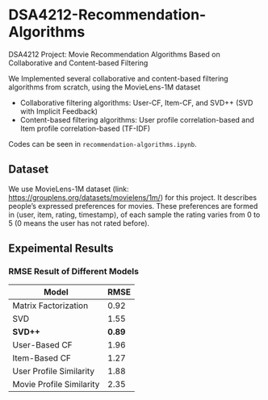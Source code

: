 # DSA4212-Recommendation-Algorithms
DSA4212 Project: Movie Recommendation Algorithms Based on Collaborative and Content-based Filtering

We Implemented several collaborative and content-based filtering algorithms from scratch, using the MovieLens-1M dataset
* Collaborative filtering algorithms: User-CF, Item-CF, and SVD++ (SVD with Implicit Feedback)
* Content-based filtering algorithms: User profile correlation-based and Item profile correlation-based (TF-IDF)

Codes can be seen in `recommendation-algorithms.ipynb`.

## Dataset

We use MovieLens-1M dataset (link: https://grouplens.org/datasets/movielens/1m/) for this project. It describes people’s expressed preferences for movies. These preferences are formed in ⟨user, item, rating, timestamp⟩, of each sample the rating varies from 0 to 5 (0 means the user has not rated before).

## Expeimental Results
### RMSE Result of Different Models
Model | RMSE
--- | ---
Matrix Factorization  | 0.92
SVD | 1.55
**SVD++** | **0.89**
User-Based CF | 1.96
Item-Based CF | 1.27
User Profile Similarity | 1.88
Movie Profile Similarity | 2.35
